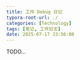 ```yaml
---
title: 工作 Debug 日记
typora-root-url: ./
categories: [Technology]
tags: [笔记, 工作日志]
date: 2025-07-17 23:56:08
---
```


TODO...